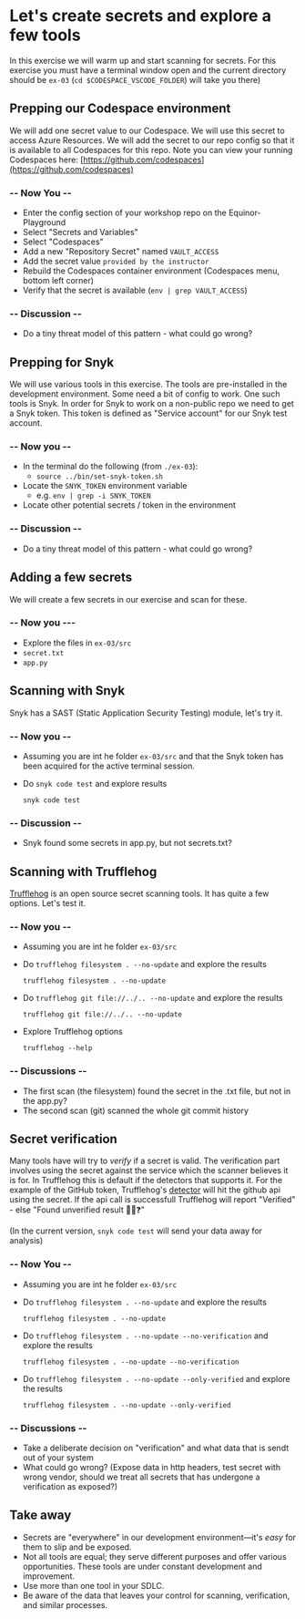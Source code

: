 # Let's create secrets and explore a few tools

In this exercise we will warm up and start scanning for secrets. For this exercise you must have a terminal window open and the current directory should be `ex-03` (`cd $CODESPACE_VSCODE_FOLDER`) will take you there)

## Prepping our Codespace environment

We will add one secret value to our Codespace. We will use this secret to access Azure Resources. We will add the secret to our repo config so that it is available to all Codespaces for this repo.
Note you can view your running Codespaces here: [https://github.com/codespaces](https://github.com/codespaces)

### -- Now You --

- Enter the config section of your workshop repo on the Equinor-Playground
- Select "Secrets and Variables"
- Select "Codespaces"
- Add a new "Repository Secret" named `VAULT_ACCESS`
- Add the secret value `provided by the instructor`
- Rebuild the Codespaces container environment (Codespaces menu, bottom left corner)
- Verify that the secret is available (`env | grep VAULT_ACCESS`)

### -- Discussion --

- Do a tiny threat model of this pattern - what could go wrong?

## Prepping for Snyk

We will use various tools in this exercise. The tools are pre-installed in the development environment. Some need a bit of config to work. One such tools is Snyk. In order for Snyk to work on a non-public repo we need to get a Snyk token. This token is defined as "Service account" for our Snyk test account.

### -- Now you --

- In the terminal do the following (from `./ex-03`):
  - `source ../bin/set-snyk-token.sh `
- Locate the `SNYK_TOKEN` environment variable
  - e.g. `env | grep -i SNYK_TOKEN` 
- Locate other potential secrets / token in the environment

### -- Discussion --

- Do a tiny threat model of this pattern - what could go wrong?

## Adding a few secrets

We will create a few secrets in our exercise and scan for these.

### -- Now you ---

- Explore the files in `ex-03/src`
- `secret.txt`
- `app.py`

## Scanning with Snyk

Snyk has a SAST (Static Application Security Testing) module, let's try it.

### -- Now you --

- Assuming you are int he folder `ex-03/src` and that the Snyk token has been acquired for the active terminal session.
- Do `snyk code test` and explore results

  ```shell
  snyk code test
  ```

### -- Discussion --

- Snyk found some secrets in app.py, but not secrets.txt?

## Scanning with Trufflehog

[Trufflehog](https://github.com/trufflesecurity/trufflehog) is an open source secret scanning tools. It has quite a few options. Let's test it.

### -- Now you --

- Assuming you are int he folder `ex-03/src` 
- Do `trufflehog filesystem . --no-update` and explore the results

  ```shell
  trufflehog filesystem . --no-update
  ```

- Do `trufflehog git file://../.. --no-update` and explore the results

  ```shell
  trufflehog git file://../.. --no-update
  ```

- Explore Trufflehog options

  ```shell
  trufflehog --help
  ```

### -- Discussions --

- The first scan (the filesystem) found the secret in the .txt file, but not in the app.py?
- The second scan (git) scanned the whole git commit history

## Secret verification

Many tools have will try to *verify* if a secret is valid. The verification part involves using the secret against the service which the scanner believes it is for. In Trufflehog this is default if the detectors that supports it. For the example of the GitHub token, Trufflehog's [detector](https://github.com/trufflesecurity/trufflehog/blob/0d8c3335ed9321c2e198206f9279a31c8f2e3b67/pkg/detectors/github/v1/github_old.go#L109) will hit the github api using the secret. If the api call is successfull Trufflehog will report "Verified" - else "Found unverified result 🐷🔑❓"

(In the current version, `snyk code test` will send your data away for analysis)

### -- Now You --

- Assuming you are int he folder `ex-03/src` 
- Do `trufflehog filesystem . --no-update` and explore the results

  ```shell
  trufflehog filesystem . --no-update
  ```
- Do `trufflehog filesystem . --no-update --no-verification` and explore the results

  ```shell
  trufflehog filesystem . --no-update --no-verification
  ```
- Do `trufflehog filesystem . --no-update --only-verified` and explore the results

  ```shell
  trufflehog filesystem . --no-update --only-verified
  ```

### -- Discussions --

- Take a deliberate decision on "verification" and what data that is sendt out of your system
- What could go wrong? (Expose data in http headers, test secret with wrong vendor, should we treat all secrets that has undergone a verification as exposed?)

## Take away

- Secrets are "everywhere" in our development environment—it's *easy* for them to slip and be exposed.
- Not all tools are equal; they serve different purposes and offer various opportunities. These tools are under constant development and improvement.
- Use more than one tool in your SDLC.
- Be aware of the data that leaves your control for scanning, verification, and similar processes.
